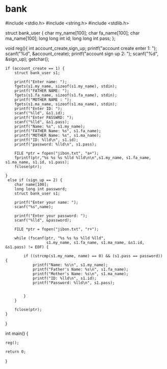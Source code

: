 # bank
#include <stdio.h>
#include <string.h>
#include <stdlib.h>





struct bank_user {
    char my_name[100];
    char fa_name[100];
    char ma_name[100];
    long long int id;
    long long int pass;
};

void reg(){
 int account_create,sign_up;
    printf("account create enter 1: ");
    scanf("%d", &account_create);
    printf("account sign up 2: ");
    scanf("%d", &sign_up);
    getchar();

    if (account_create == 1) {
        struct bank_user s1;

        printf("Enter name: ");
        fgets(s1.my_name, sizeof(s1.my_name), stdin);
        printf("FATHER NAME: ");
        fgets(s1.fa_name, sizeof(s1.fa_name), stdin);
        printf("MOTHER NAME : ");
        fgets(s1.ma_name, sizeof(s1.ma_name), stdin);
        printf("Enter ID: ");
        scanf("%lld", &s1.id);
        printf("Enter PASSWRD: ");
        scanf("%lld", &s1.pass);
        printf("Name: %s", s1.my_name);
        printf("FATHER Name: %s", s1.fa_name);
        printf("MOTHER Name: %s", s1.ma_name);
        printf("ID: %lld\n", s1.id);
        printf("password: %lld\n", s1.pass);

        FILE *ptr = fopen("jibon.txt", "a+");
        fprintf(ptr,"%s %s %s %lld %lld\n\n",s1.my_name, s1.fa_name, s1.ma_name, s1.id, s1.pass);
        fclose(ptr);

    }
     else if (sign_up == 2) {
        char name[100];
        long long int password;
        struct bank_user s1;

        printf("Enter your name: ");
        scanf("%s",name);

        printf("Enter your password: ");
        scanf("%lld", &password);

        FILE *ptr = fopen("jibon.txt", "r+");

        while (fscanf(ptr, "%s %s %s %lld %lld",
                      s1.my_name, s1.fa_name, s1.ma_name, &s1.id, &s1.pass) != EOF) {

            if ((strcmp(s1.my_name, name) == 0) && (s1.pass == password)) {
                printf("Name: %s\n", s1.my_name);
                printf("Father's Name: %s\n", s1.fa_name);
                printf("Mother's Name: %s\n", s1.ma_name);
                printf("ID: %lld\n", s1.id);
                printf("Password: %lld\n", s1.pass);


            }
        }

        fclose(ptr);
    }

}



int main() {
   
    
    reg();
    
    return 0;

}



